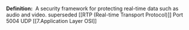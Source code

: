 **Definition:** 
 A security framework for protecting real-time data such as audio and video.
superseded [[RTP (Real-time Transport Protocol)]]
Port 5004 UDP [[7.Application Layer OSI]]